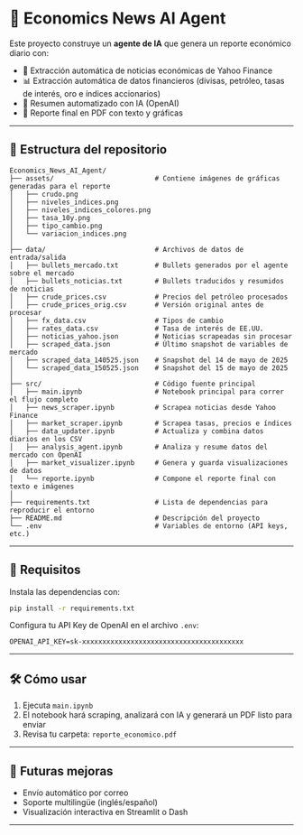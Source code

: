 # 🧠 Economics News AI Agent

Este proyecto construye un **agente de IA** que genera un reporte económico diario con:

- 📰 Extracción automática de noticias económicas de Yahoo Finance
- 📊 Extracción automática de datos financieros (divisas, petróleo, tasas de interés, oro e índices accionarios)
- 🤖 Resumen automatizado con IA (OpenAI)
- 📄 Reporte final en PDF con texto y gráficas

---

## 📂 Estructura del repositorio

```plaintext
Economics_News_AI_Agent/
├── assets/                         # Contiene imágenes de gráficas generadas para el reporte
│   ├── crudo.png
│   ├── niveles_indices.png
│   ├── niveles_indices_colores.png
│   ├── tasa_10y.png
│   ├── tipo_cambio.png
│   └── variacion_indices.png
│
├── data/                           # Archivos de datos de entrada/salida
│   ├── bullets_mercado.txt         # Bullets generados por el agente sobre el mercado
│   ├── bullets_noticias.txt        # Bullets traducidos y resumidos de noticias
│   ├── crude_prices.csv            # Precios del petróleo procesados
│   ├── crude_prices_orig.csv       # Versión original antes de procesar
│   ├── fx_data.csv                 # Tipos de cambio
│   ├── rates_data.csv              # Tasa de interés de EE.UU.
│   ├── noticias_yahoo.json         # Noticias scrapeadas sin procesar
│   ├── scraped_data.json           # Último snapshot de variables de mercado
│   ├── scraped_data_140525.json    # Snapshot del 14 de mayo de 2025
│   └── scraped_data_150525.json    # Snapshot del 15 de mayo de 2025
│
├── src/                            # Código fuente principal
│   ├── main.ipynb                  # Notebook principal para correr el flujo completo
│   ├── news_scraper.ipynb          # Scrapea noticias desde Yahoo Finance
│   ├── market_scraper.ipynb        # Scrapea tasas, precios e índices
│   ├── data_updater.ipynb          # Actualiza y combina datos diarios en los CSV
│   ├── analysis_agent.ipynb        # Analiza y resume datos del mercado con OpenAI
│   ├── market_visualizer.ipynb     # Genera y guarda visualizaciones de datos
│   └── reporte.ipynb               # Compone el reporte final con texto e imágenes
│
├── requirements.txt                # Lista de dependencias para reproducir el entorno
├── README.md                       # Descripción del proyecto
└── .env                            # Variables de entorno (API keys, etc.)
```

---

## 🚀 Requisitos

Instala las dependencias con:

```bash
pip install -r requirements.txt
```

Configura tu API Key de OpenAI en el archivo `.env`:

```env
OPENAI_API_KEY=sk-xxxxxxxxxxxxxxxxxxxxxxxxxxxxxxxxxxxxxxxx
```

---

## 🛠️ Cómo usar

1. Ejecuta `main.ipynb`
2. El notebook hará scraping, analizará con IA y generará un PDF listo para enviar
3. Revisa tu carpeta: `reporte_economico.pdf`

---

## 📌 Futuras mejoras

- Envío automático por correo
- Soporte multilingüe (inglés/español)
- Visualización interactiva en Streamlit o Dash

---

